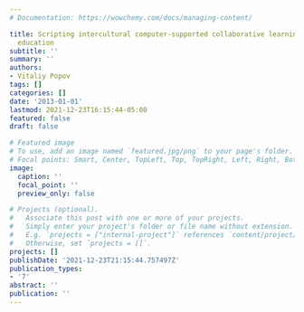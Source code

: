 ```yaml
---
# Documentation: https://wowchemy.com/docs/managing-content/

title: Scripting intercultural computer-supported collaborative learning in higher
  education
subtitle: ''
summary: ''
authors:
- Vitaliy Popov
tags: []
categories: []
date: '2013-01-01'
lastmod: 2021-12-23T16:15:44-05:00
featured: false
draft: false

# Featured image
# To use, add an image named `featured.jpg/png` to your page's folder.
# Focal points: Smart, Center, TopLeft, Top, TopRight, Left, Right, BottomLeft, Bottom, BottomRight.
image:
  caption: ''
  focal_point: ''
  preview_only: false

# Projects (optional).
#   Associate this post with one or more of your projects.
#   Simply enter your project's folder or file name without extension.
#   E.g. `projects = ["internal-project"]` references `content/project/deep-learning/index.md`.
#   Otherwise, set `projects = []`.
projects: []
publishDate: '2021-12-23T21:15:44.757497Z'
publication_types:
- '7'
abstract: ''
publication: ''
---
```

